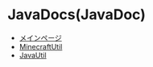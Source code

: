 # JavaDocs(JavaDoc)
- [メインページ](https://docs.monster2408.com/)
- [MinecraftUtil](https://docs.monster2408.com/MinecraftUtil/)
- [JavaUtil](https://docs.monster2408.com/JavaUtil/)